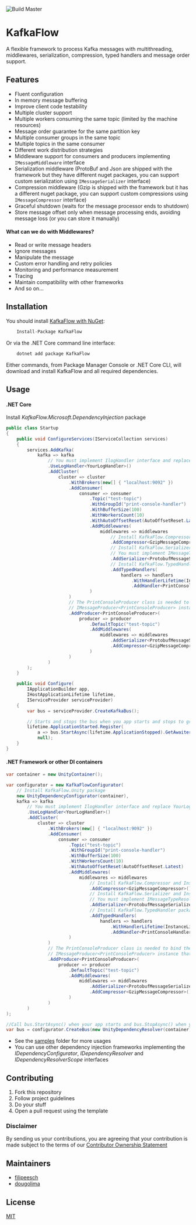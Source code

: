 ![Build Master](https://github.com/Farfetch/kafka-flow/workflows/Build%20Master/badge.svg?branch=master)

# KafkaFlow

A flexible framework to process Kafka messages with multithreading, middlewares, serialization, compression, typed handlers and message order support.

## Features

-  Fluent configuration
-  In memory message buffering
-  Improve client code testability
-  Multiple cluster support
-  Multiple workers consuming the same topic (limited by the machine resources)
-  Message order guarantee for the same partition key
-  Multiple consumer groups in the same topic
-  Multiple topics in the same consumer
-  Different work distribution strategies
-  Middleware support for consumers and producers implementing `IMessageMiddleware` interface
-  Serialization middleware (ProtoBuf and Json are shipped with the framework but they have different nuget packages, you can support custom serialization using `IMessageSerializer` interface)
-  Compression middleware (Gzip is shipped with the framework but it has a different nuget package, you can support custom compressions using `IMessageCompressor` interface)
-  Graceful shutdown (waits for the message processor ends to shutdown)
-  Store message offset only when message processing ends, avoiding message loss (or you can store it manually)

#### What can we do with Middlewares?

-  Read or write message headers
-  Ignore messages
-  Manipulate the message
-  Custom error handling and retry policies
-  Monitoring and performance measurement
-  Tracing
-  Maintain compatibility with other frameworks
-  And so on...

## Installation

You should install [KafkaFlow with NuGet](https://www.nuget.org/packages/KafkaFlow):

```bash
    Install-Package KafkaFlow
```

Or via the .NET Core command line interface:
```bash
    dotnet add package KafkaFlow
```

Either commands, from Package Manager Console or .NET Core CLI, will download and install KafkaFlow and all required dependencies.

## Usage

#### .NET Core

Install *KafkaFlow.Microsoft.DependencyInjection* package

```csharp
public class Startup
{
    public void ConfigureServices(IServiceCollection services)
    {
        services.AddKafka(
            kafka => kafka
                // You must implement IlogHandler interface and replace YourLogHandler
                .UseLogHandler<YourLogHandler>() 
                .AddCluster(
                    cluster => cluster
                        .WithBrokers(new[] { "localhost:9092" })
                        .AddConsumer(
                            consumer => consumer
                                .Topic("test-topic")
                                .WithGroupId("print-console-handler")
                                .WithBufferSize(100)
                                .WithWorkersCount(10)
                                .WithAutoOffsetReset(AutoOffsetReset.Latest)
                                .AddMiddlewares(
                                    middlewares => middlewares
                                        // Install KafkaFlow.Compressor and Install KafkaFlow.Compressor.Gzip
                                        .AddCompressor<GzipMessageCompressor>() 
                                        // Install KafkaFlow.Serializer and Install KafkaFlow.Serializer.Protobuf
                                        // You must implement IMessageTypeResolver and replace YourMessageTypeResolver
                                        .AddSerializer<ProtobufMessageSerializer, YourMessageTypeResolver>()
                                        // Install KafkaFlow.TypedHandler
                                        .AddTypedHandlers(
                                            handlers => handlers
                                                .WithHandlerLifetime(InstanceLifetime.Singleton)
                                                .AddHandler<PrintConsoleHandler>())
                                )
                        )
                        // The PrintConsoleProducer class is needed to bind the producer configuration with the
                        // IMessageProducer<PrintConsoleProducer> instance that will produce the messages (see the samples)
                        .AddProducer<PrintConsoleProducer>(
                            producer => producer
                                .DefaultTopic("test-topic")
                                .AddMiddlewares(
                                    middlewares => middlewares
                                        .AddSerializer<ProtobufMessageSerializer, YourMessageTypeResolver>()
                                        .AddCompressor<GzipMessageCompressor>()
                                )
                        )
                )
        );
    }

    public void Configure(
        IApplicationBuilder app,
        IHostApplicationLifetime lifetime,
        IServiceProvider serviceProvider)
    {
        var bus = serviceProvider.CreateKafkaBus();

        // Starts and stops the bus when you app starts and stops to graceful shutdown
        lifetime.ApplicationStarted.Register(
            a => bus.StartAsync(lifetime.ApplicationStopped).GetAwaiter().GetResult(),
            null);
    }
}
```

#### .NET Framework or other DI containers

```csharp
var container = new UnityContainer();

var configurator = new KafkaFlowConfigurator(
    // Install KafkaFlow.Unity package
    new UnityDependencyConfigurator(container),
    kafka => kafka
        // You must implement IlogHandler interface and replace YourLogHandler
        .UseLogHandler<YourLogHandler>() 
        .AddCluster(
            cluster => cluster
                .WithBrokers(new[] { "localhost:9092" })
                .AddConsumer(
                    consumer => consumer
                        .Topic("test-topic")
                        .WithGroupId("print-console-handler")
                        .WithBufferSize(100)
                        .WithWorkersCount(10)
                        .WithAutoOffsetReset(AutoOffsetReset.Latest)
                        .AddMiddlewares(
                            middlewares => middlewares
                                // Install KafkaFlow.Compressor and Install KafkaFlow.Compressor.Gzip packages
                                .AddCompressor<GzipMessageCompressor>() 
                                // Install KafkaFlow.Serializer and Install KafkaFlow.Serializer.Protobuf packages
                                // You must implement IMessageTypeResolver and replace YourMessageTypeResolver
                                .AddSerializer<ProtobufMessageSerializer, YourMessageTypeResolver>()
                                // Install KafkaFlow.TypedHandler package
                                .AddTypedHandlers(
                                    handlers => handlers
                                        .WithHandlerLifetime(InstanceLifetime.Singleton)
                                        .AddHandler<PrintConsoleHandler>())
                        )
                )
                // The PrintConsoleProducer class is needed to bind the producer configuration with the
                // IMessageProducer<PrintConsoleProducer> instance that will produce the messages (see the samples)
                .AddProducer<PrintConsoleProducer>(
                    producer => producer
                        .DefaultTopic("test-topic")
                        .AddMiddlewares(
                            middlewares => middlewares
                                .AddSerializer<ProtobufMessageSerializer, YourMessageTypeResolver>()
                                .AddCompressor<GzipMessageCompressor>()
                        )
                )
        )
);

//Call bus.StartAsync() when your app starts and bus.StopAsync() when your app stops
var bus = configurator.CreateBus(new UnityDependencyResolver(container));
```

-  See the [samples](/samples) folder for more usages
-  You can use other dependency injection frameworks implementing the *IDependencyConfigurator*, *IDependencyResolver* and *IDependencyResolverScope* interfaces

## Contributing

1.  Fork this repository
2.  Follow project guidelines
3.  Do your stuff
4.  Open a pull request using the template

### Disclaimer

By sending us your contributions, you are agreeing that your contribution is made subject to the terms of our [Contributor Ownership Statement](https://github.com/Farfetch/.github/blob/master/COS.md)

## Maintainers

*  [filipeesch](https://github.com/filipeesch)
*  [dougolima](https://github.com/dougolima)

## License

[MIT](LICENSE)

